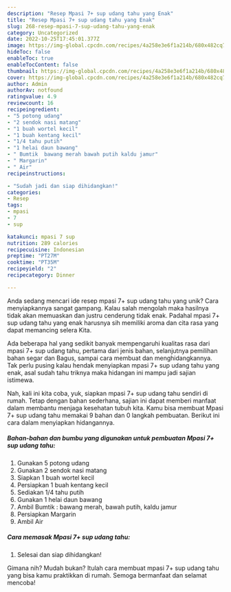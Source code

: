```yaml
---
description: "Resep Mpasi 7+ sup udang tahu yang Enak"
title: "Resep Mpasi 7+ sup udang tahu yang Enak"
slug: 268-resep-mpasi-7-sup-udang-tahu-yang-enak
category: Uncategorized
date: 2022-10-25T17:45:01.377Z
image: https://img-global.cpcdn.com/recipes/4a258e3e6f1a214b/680x482cq70/mpasi-7-sup-udang-tahu-foto-resep-utama.jpg
hideToc: false
enableToc: true
enableTocContent: false
thumbnail: https://img-global.cpcdn.com/recipes/4a258e3e6f1a214b/680x482cq70/mpasi-7-sup-udang-tahu-foto-resep-utama.jpg
cover: https://img-global.cpcdn.com/recipes/4a258e3e6f1a214b/680x482cq70/mpasi-7-sup-udang-tahu-foto-resep-utama.jpg
author: Admin
authorAv: notfound
ratingvalue: 4.9
reviewcount: 16
recipeingredient:
- "5 potong udang"
- "2 sendok nasi matang"
- "1 buah wortel kecil"
- "1 buah kentang kecil"
- "1/4 tahu putih"
- "1 helai daun bawang"
- " Bumtik  bawang merah bawah putih kaldu jamur"
- " Margarin"
- " Air"
recipeinstructions:

- "Sudah jadi dan siap dihidangkan!"
categories:
- Resep
tags:
- mpasi
- 7
- sup

katakunci: mpasi 7 sup 
nutrition: 289 calories
recipecuisine: Indonesian
preptime: "PT27M"
cooktime: "PT35M"
recipeyield: "2"
recipecategory: Dinner

---
```





Anda sedang mencari ide resep mpasi 7+ sup udang tahu yang unik? Cara menyiapkannya sangat gampang. Kalau salah mengolah maka hasilnya tidak akan memuaskan dan justru cenderung tidak enak. Padahal mpasi 7+ sup udang tahu yang enak harusnya sih memiliki aroma dan cita rasa yang dapat memancing selera Kita.





Ada beberapa hal yang sedikit banyak mempengaruhi kualitas rasa dari mpasi 7+ sup udang tahu, pertama dari jenis bahan, selanjutnya pemilihan bahan segar dan Bagus, sampai cara membuat dan menghidangkannya. Tak perlu pusing kalau hendak menyiapkan mpasi 7+ sup udang tahu yang enak,      asal sudah tahu triknya maka hidangan ini mampu jadi sajian istimewa.





















Nah, kali ini kita coba, yuk, siapkan mpasi 7+ sup udang tahu sendiri di rumah. Tetap dengan bahan sederhana, sajian ini dapat memberi manfaat dalam membantu menjaga kesehatan tubuh kita. Kamu bisa membuat Mpasi 7+ sup udang tahu memakai 9 bahan dan 0 langkah pembuatan. Berikut ini cara dalam menyiapkan hidangannya.

<!--inarticleads1-->

##### Bahan-bahan dan bumbu yang digunakan untuk pembuatan Mpasi 7+ sup udang tahu:

1. Gunakan 5 potong udang
1. Gunakan 2 sendok nasi matang
1. Siapkan 1 buah wortel kecil
1. Persiapkan 1 buah kentang kecil
1. Sediakan 1/4 tahu putih
1. Gunakan 1 helai daun bawang
1. Ambil  Bumtik : bawang merah, bawah putih, kaldu jamur
1. Persiapkan  Margarin
1. Ambil  Air




<!--inarticleads2-->

##### Cara memasak Mpasi 7+ sup udang tahu:


1. Selesai dan siap dihidangkan!



Gimana nih? Mudah bukan? Itulah cara membuat mpasi 7+ sup udang tahu yang bisa kamu praktikkan di rumah. Semoga bermanfaat dan selamat mencoba!
